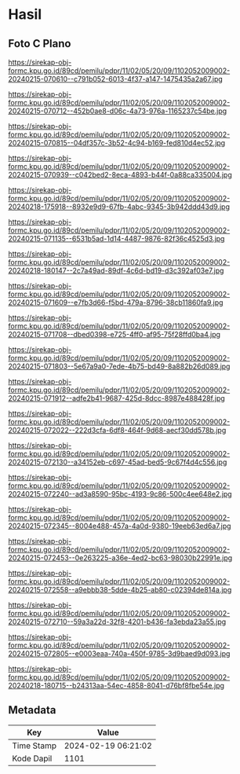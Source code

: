 # Hasil

## Foto C Plano

https://sirekap-obj-formc.kpu.go.id/89cd/pemilu/pdpr/11/02/05/20/09/1102052009002-20240215-070610--c791b052-6013-4f37-a147-1475435a2a67.jpg

https://sirekap-obj-formc.kpu.go.id/89cd/pemilu/pdpr/11/02/05/20/09/1102052009002-20240215-070712--452b0ae8-d06c-4a73-976a-1165237c54be.jpg

https://sirekap-obj-formc.kpu.go.id/89cd/pemilu/pdpr/11/02/05/20/09/1102052009002-20240215-070815--04df357c-3b52-4c94-b169-fed810d4ec52.jpg

https://sirekap-obj-formc.kpu.go.id/89cd/pemilu/pdpr/11/02/05/20/09/1102052009002-20240215-070939--c042bed2-8eca-4893-b44f-0a88ca335004.jpg

https://sirekap-obj-formc.kpu.go.id/89cd/pemilu/pdpr/11/02/05/20/09/1102052009002-20240218-175918--8932e9d9-67fb-4abc-9345-3b942ddd43d9.jpg

https://sirekap-obj-formc.kpu.go.id/89cd/pemilu/pdpr/11/02/05/20/09/1102052009002-20240215-071135--6531b5ad-1d14-4487-9876-82f36c4525d3.jpg

https://sirekap-obj-formc.kpu.go.id/89cd/pemilu/pdpr/11/02/05/20/09/1102052009002-20240218-180147--2c7a49ad-89df-4c6d-bd19-d3c392af03e7.jpg

https://sirekap-obj-formc.kpu.go.id/89cd/pemilu/pdpr/11/02/05/20/09/1102052009002-20240215-071609--e7fb3d66-f5bd-479a-8796-38cb11860fa9.jpg

https://sirekap-obj-formc.kpu.go.id/89cd/pemilu/pdpr/11/02/05/20/09/1102052009002-20240215-071708--dbed0398-e725-4ff0-af95-75f28ffd0ba4.jpg

https://sirekap-obj-formc.kpu.go.id/89cd/pemilu/pdpr/11/02/05/20/09/1102052009002-20240215-071803--5e67a9a0-7ede-4b75-bd49-8a882b26d089.jpg

https://sirekap-obj-formc.kpu.go.id/89cd/pemilu/pdpr/11/02/05/20/09/1102052009002-20240215-071912--adfe2b41-9687-425d-8dcc-8987e488428f.jpg

https://sirekap-obj-formc.kpu.go.id/89cd/pemilu/pdpr/11/02/05/20/09/1102052009002-20240215-072022--222d3cfa-6df8-464f-9d68-aecf30dd578b.jpg

https://sirekap-obj-formc.kpu.go.id/89cd/pemilu/pdpr/11/02/05/20/09/1102052009002-20240215-072130--a34152eb-c697-45ad-bed5-9c67f4d4c556.jpg

https://sirekap-obj-formc.kpu.go.id/89cd/pemilu/pdpr/11/02/05/20/09/1102052009002-20240215-072240--ad3a8590-95bc-4193-9c86-500c4ee648e2.jpg

https://sirekap-obj-formc.kpu.go.id/89cd/pemilu/pdpr/11/02/05/20/09/1102052009002-20240215-072345--8004e488-457a-4a0d-9380-19eeb63ed6a7.jpg

https://sirekap-obj-formc.kpu.go.id/89cd/pemilu/pdpr/11/02/05/20/09/1102052009002-20240215-072453--0e263225-a36e-4ed2-bc63-98030b22991e.jpg

https://sirekap-obj-formc.kpu.go.id/89cd/pemilu/pdpr/11/02/05/20/09/1102052009002-20240215-072558--a9ebbb38-5dde-4b25-ab80-c02394de814a.jpg

https://sirekap-obj-formc.kpu.go.id/89cd/pemilu/pdpr/11/02/05/20/09/1102052009002-20240215-072710--59a3a22d-32f8-4201-b436-fa3ebda23a55.jpg

https://sirekap-obj-formc.kpu.go.id/89cd/pemilu/pdpr/11/02/05/20/09/1102052009002-20240215-072805--e0003eaa-740a-450f-9785-3d9baed9d093.jpg

https://sirekap-obj-formc.kpu.go.id/89cd/pemilu/pdpr/11/02/05/20/09/1102052009002-20240218-180715--b24313aa-54ec-4858-8041-d76bf8fbe54e.jpg


## Metadata

| Key        | Value               |
| ---------- | ------------------- |
| Time Stamp | 2024-02-19 06:21:02 |
| Kode Dapil | 1101                |



